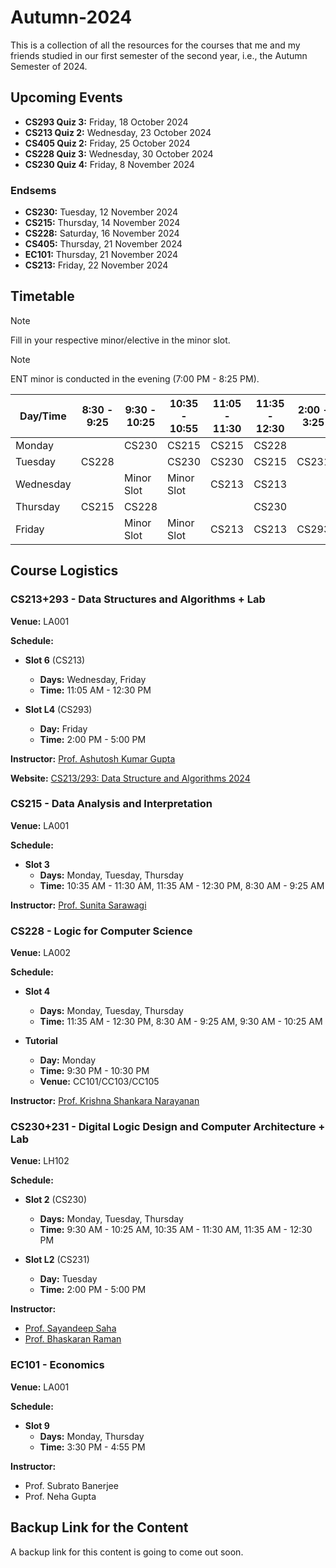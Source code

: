 # Autumn-2024

This is a collection of all the resources for the courses that me and my friends studied in our first semester of the second year, i.e., the Autumn Semester of 2024.

## Upcoming Events

- **CS293 Quiz 3:** Friday, 18 October 2024
- **CS213 Quiz 2:** Wednesday, 23 October 2024
- **CS405 Quiz 2:** Friday, 25 October 2024
- **CS228 Quiz 3:** Wednesday, 30 October 2024
- **CS230 Quiz 4:** Friday, 8 November 2024

### Endsems

- **CS230:** Tuesday, 12 November 2024
- **CS215:** Thursday, 14 November 2024
- **CS228:** Saturday, 16 November 2024
- **CS405:** Thursday, 21 November 2024
- **EC101:** Thursday, 21 November 2024
- **CS213:** Friday, 22 November 2024

## Timetable

> [!NOTE]  
> Fill in your respective minor/elective in the minor slot.

> [!NOTE]  
> ENT minor is conducted in the evening (7:00 PM - 8:25 PM).

| Day/Time  | 8:30 - 9:25 | 9:30 - 10:25  | 10:35 - 10:55 | 11:05 - 11:30  | 11:35 - 12:30 | 2:00 - 3:25  | 3:30 - 4:55 |
| ------------- | ------------- | ------------- | ------------- | ------------- | ------------- | ------------- | ------------- |
| Monday |   | CS230 | CS215 | CS215 | CS228 |   | EC101 |
| Tuesday | CS228 |   | CS230 | CS230 | CS215 | CS231 | CS231 |
| Wednesday |   | Minor Slot | Minor Slot | CS213 | CS213 |   |   |
| Thursday | CS215 | CS228 |   |   | CS230 |   | EC101 |
| Friday |   | Minor Slot | Minor Slot | CS213 | CS213 | CS293 | CS293 |

## Course Logistics

### CS213+293 - Data Structures and Algorithms + Lab

**Venue:** LA001

**Schedule:**

- **Slot 6** (CS213)
  - **Days:** Wednesday, Friday
  - **Time:** 11:05 AM - 12:30 PM

- **Slot L4** (CS293)
  - **Day:** Friday
  - **Time:** 2:00 PM - 5:00 PM
 
**Instructor:** [Prof. Ashutosh Kumar Gupta](https://www.cse.iitb.ac.in/~akg/)

**Website:** [CS213/293: Data Structure and Algorithms 2024](https://www.cse.iitb.ac.in/~akg/courses/2024-ds/)


### CS215 - Data Analysis and Interpretation

**Venue:** LA001

**Schedule:**

- **Slot 3**
  - **Days:** Monday, Tuesday, Thursday
  - **Time:** 10:35 AM - 11:30 AM, 11:35 AM - 12:30 PM, 8:30 AM - 9:25 AM
 
**Instructor:** [Prof. Sunita Sarawagi](https://www.cse.iitb.ac.in/~sunita/)

### CS228 - Logic for Computer Science

**Venue:** LA002

**Schedule:**

- **Slot 4**
  - **Days:** Monday, Tuesday, Thursday
  - **Time:** 11:35 AM - 12:30 PM, 8:30 AM - 9:25 AM, 9:30 AM - 10:25 AM

- **Tutorial**
  - **Day:** Monday
  - **Time:** 9:30 PM - 10:30 PM
  - **Venue:** CC101/CC103/CC105
 
**Instructor:** [Prof. Krishna Shankara Narayanan](https://www.cse.iitb.ac.in/~krishnas/)

### CS230+231 - Digital Logic Design and Computer Architecture + Lab

**Venue:** LH102

**Schedule:**

- **Slot 2** (CS230)
  - **Days:** Monday, Tuesday, Thursday
  - **Time:** 9:30 AM - 10:25 AM, 10:35 AM - 11:30 AM, 11:35 AM - 12:30 PM

- **Slot L2** (CS231)
  - **Day:** Tuesday
  - **Time:** 2:00 PM - 5:00 PM
 
**Instructor:**
  - [Prof. Sayandeep Saha](https://sites.google.com/view/sayandeepsaha/home)
  - [Prof. Bhaskaran Raman](https://www.cse.iitb.ac.in/~br/webpage/)

### EC101 - Economics

**Venue:** LA001

**Schedule:**

- **Slot 9**
  - **Days:** Monday, Thursday
  - **Time:** 3:30 PM - 4:55 PM
 
**Instructor:**
  - Prof. Subrato Banerjee
  - Prof. Neha Gupta


## Backup Link for the Content

A backup link for this content is going to come out soon.

